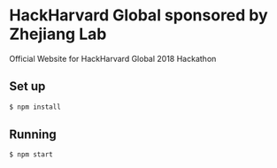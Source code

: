 # HackHarvard Global sponsored by Zhejiang Lab

Official Website for HackHarvard Global 2018 Hackathon

## Set up

```bash
$ npm install
```

## Running

```bash
$ npm start
```
